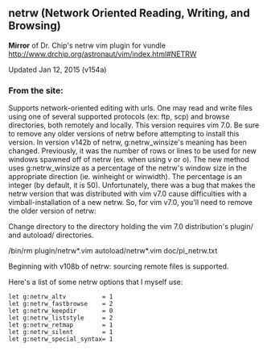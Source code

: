 ## netrw (Network Oriented Reading, Writing, and Browsing) ##
__Mirror__ of Dr. Chip's netrw vim plugin for vundle
http://www.drchip.org/astronaut/vim/index.html#NETRW

Updated Jan 12, 2015 (v154a)

### From the site: ###
Supports network-oriented editing with urls. One may read and write files using one of several supported protocols
(ex: ftp, scp) and browse directories, both remotely and locally. This version requires vim 7.0.
Be sure to remove any older versions of netrw before attempting to install this version. In version v142b of netrw,
g:netrw_winsize's meaning has been changed. Previously, it was the number of rows or lines to be used for new windows
spawned off of netrw (ex. when using v or o). The new method uses g:netrw_winsize as a percentage of the netrw's
window size in the appropriate direction (ie. winheight or winwidth). The percentage is an integer (by default, it is 50).
Unfortunately, there was a bug that makes the netrw version that was distributed with vim v7.0 cause difficulties with a
vimball-installation of a new netrw. So, for vim v7.0, you'll need to remove the older version of netrw:

Change directory to the directory holding the vim 7.0 distribution's plugin/ and autoload/ directories.

/bin/rm plugin/netrw*.vim autoload/netrw*.vim doc/pi_netrw.txt

Beginning with v108b of netrw: sourcing remote files is supported.

Here's a list of some netrw options that I myself use:
```vim
let g:netrw_altv          = 1
let g:netrw_fastbrowse    = 2
let g:netrw_keepdir       = 0
let g:netrw_liststyle     = 2
let g:netrw_retmap        = 1
let g:netrw_silent        = 1
let g:netrw_special_syntax= 1
```
